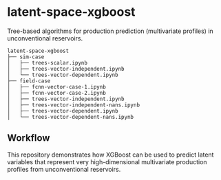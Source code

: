 # latent-space-xgboost

Tree-based algorithms for production prediction (multivariate profiles) in unconventional reservoirs.

```
latent-space-xgboost
├── sim-case
│   ├── trees-scalar.ipynb
│   ├── trees-vector-independent.ipynb
│   └── trees-vector-dependent.ipynb
├── field-case
│   ├── fcnn-vector-case-1.ipynb
│   ├── fcnn-vector-case-2.ipynb
│   ├── trees-vector-independent.ipynb
│   ├── trees-vector-independent-nans.ipynb
│   ├── trees-vector-dependent.ipynb
│   └── trees-vector-dependent-nans.ipynb
```

## Workflow 

This repository demonstrates how XGBoost can be used to predict latent variables that represent very high-dimensional multivariate production profiles from unconventional reservoirs. 
